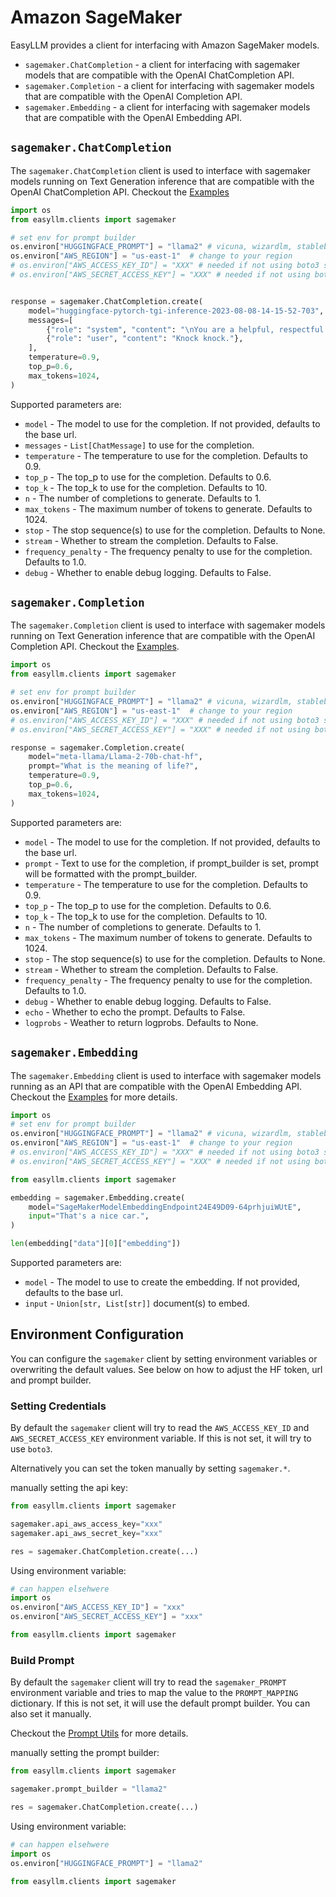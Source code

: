 # Amazon SageMaker

EasyLLM provides a client for interfacing with Amazon SageMaker models. 

- `sagemaker.ChatCompletion` - a client for interfacing with sagemaker models that are compatible with the OpenAI ChatCompletion API.
- `sagemaker.Completion` - a client for interfacing with sagemaker models that are compatible with the OpenAI Completion API.
- `sagemaker.Embedding` - a client for interfacing with sagemaker models that are compatible with the OpenAI Embedding API.

## `sagemaker.ChatCompletion`

The `sagemaker.ChatCompletion` client is used to interface with sagemaker models running on Text Generation inference that are compatible with the OpenAI ChatCompletion API. Checkout the [Examples](../examples/sagemaker-chat-completion-api)


```python
import os 
from easyllm.clients import sagemaker

# set env for prompt builder
os.environ["HUGGINGFACE_PROMPT"] = "llama2" # vicuna, wizardlm, stablebeluga, open_assistant
os.environ["AWS_REGION"] = "us-east-1"  # change to your region
# os.environ["AWS_ACCESS_KEY_ID"] = "XXX" # needed if not using boto3 session
# os.environ["AWS_SECRET_ACCESS_KEY"] = "XXX" # needed if not using boto3 session


response = sagemaker.ChatCompletion.create(
    model="huggingface-pytorch-tgi-inference-2023-08-08-14-15-52-703",
    messages=[
        {"role": "system", "content": "\nYou are a helpful, respectful and honest assistant."},
        {"role": "user", "content": "Knock knock."},
    ],
    temperature=0.9,
    top_p=0.6,
    max_tokens=1024,
)
```


Supported parameters are:

* `model` - The model to use for the completion. If not provided, defaults to the base url.
* `messages` - `List[ChatMessage]` to use for the completion.
* `temperature` - The temperature to use for the completion. Defaults to 0.9.
* `top_p` - The top_p to use for the completion. Defaults to 0.6.
* `top_k` - The top_k to use for the completion. Defaults to 10.
* `n` - The number of completions to generate. Defaults to 1.
* `max_tokens` - The maximum number of tokens to generate. Defaults to 1024.
* `stop` - The stop sequence(s) to use for the completion. Defaults to None.
* `stream` - Whether to stream the completion. Defaults to False.
* `frequency_penalty` - The frequency penalty to use for the completion. Defaults to 1.0.
* `debug` - Whether to enable debug logging. Defaults to False.

## `sagemaker.Completion`

The `sagemaker.Completion` client is used to interface with sagemaker models running on Text Generation inference that are compatible with the OpenAI Completion API. Checkout the [Examples](../examples/sagemaker-text-completion-api).


```python
import os 
from easyllm.clients import sagemaker

# set env for prompt builder
os.environ["HUGGINGFACE_PROMPT"] = "llama2" # vicuna, wizardlm, stablebeluga, open_assistant
os.environ["AWS_REGION"] = "us-east-1"  # change to your region
# os.environ["AWS_ACCESS_KEY_ID"] = "XXX" # needed if not using boto3 session
# os.environ["AWS_SECRET_ACCESS_KEY"] = "XXX" # needed if not using boto3 session

response = sagemaker.Completion.create(
    model="meta-llama/Llama-2-70b-chat-hf",
    prompt="What is the meaning of life?",
    temperature=0.9,
    top_p=0.6,
    max_tokens=1024,
)
```


Supported parameters are:

* `model` - The model to use for the completion. If not provided, defaults to the base url.
* `prompt` -  Text to use for the completion, if prompt_builder is set, prompt will be formatted with the prompt_builder.
* `temperature` - The temperature to use for the completion. Defaults to 0.9.
* `top_p` - The top_p to use for the completion. Defaults to 0.6.
* `top_k` - The top_k to use for the completion. Defaults to 10.
* `n` - The number of completions to generate. Defaults to 1.
* `max_tokens` - The maximum number of tokens to generate. Defaults to 1024.
* `stop` - The stop sequence(s) to use for the completion. Defaults to None.
* `stream` - Whether to stream the completion. Defaults to False.
* `frequency_penalty` - The frequency penalty to use for the completion. Defaults to 1.0.
* `debug` - Whether to enable debug logging. Defaults to False.
* `echo` - Whether to echo the prompt. Defaults to False.
* `logprobs` - Weather to return logprobs. Defaults to None.


## `sagemaker.Embedding`

The `sagemaker.Embedding` client is used to interface with sagemaker models running as an API that are compatible with the OpenAI Embedding API. Checkout the [Examples](../examples/sagemaker-get-embeddings) for more details.

```python
import os 
# set env for prompt builder
os.environ["HUGGINGFACE_PROMPT"] = "llama2" # vicuna, wizardlm, stablebeluga, open_assistant
os.environ["AWS_REGION"] = "us-east-1"  # change to your region
# os.environ["AWS_ACCESS_KEY_ID"] = "XXX" # needed if not using boto3 session
# os.environ["AWS_SECRET_ACCESS_KEY"] = "XXX" # needed if not using boto3 session

from easyllm.clients import sagemaker

embedding = sagemaker.Embedding.create(
    model="SageMakerModelEmbeddingEndpoint24E49D09-64prhjuiWUtE",
    input="That's a nice car.",
)

len(embedding["data"][0]["embedding"])
```

Supported parameters are:

* `model` - The model to use to create the embedding. If not provided, defaults to the base url.
* `input` -  `Union[str, List[str]]` document(s) to embed.


## Environment Configuration

You can configure the `sagemaker` client by setting environment variables or overwriting the default values. See below on how to adjust the HF token, url and prompt builder.

### Setting Credentials

By default the `sagemaker` client will try to read the `AWS_ACCESS_KEY_ID` and `AWS_SECRET_ACCESS_KEY` environment variable. If this is not set, it will try to use `boto3`. 

Alternatively you can set the token manually by setting `sagemaker.*`.

manually setting the api key:

```python
from easyllm.clients import sagemaker

sagemaker.api_aws_access_key="xxx"
sagemaker.api_aws_secret_key="xxx"

res = sagemaker.ChatCompletion.create(...)
```

Using environment variable:

```python
# can happen elsehwere
import os
os.environ["AWS_ACCESS_KEY_ID"] = "xxx"
os.environ["AWS_SECRET_ACCESS_KEY"] = "xxx"

from easyllm.clients import sagemaker
```


### Build Prompt

By default the `sagemaker` client will try to read the `sagemaker_PROMPT` environment variable and tries to map the value to the `PROMPT_MAPPING` dictionary. If this is not set, it will use the default prompt builder. 
You can also set it manually.

Checkout the [Prompt Utils](../prompt_utils) for more details.


manually setting the prompt builder:

```python
from easyllm.clients import sagemaker

sagemaker.prompt_builder = "llama2"

res = sagemaker.ChatCompletion.create(...)
```

Using environment variable:

```python
# can happen elsehwere
import os
os.environ["HUGGINGFACE_PROMPT"] = "llama2"

from easyllm.clients import sagemaker
```